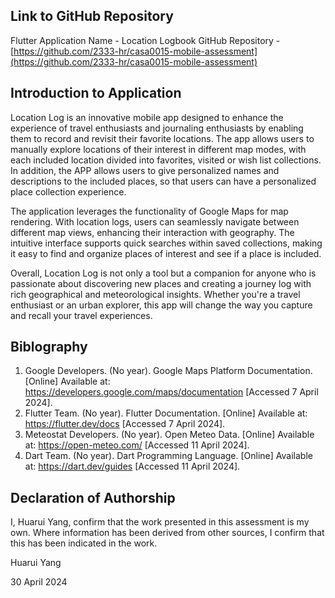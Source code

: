 <!---

---
title: "CASA0015: Mobile Systems + Interactions "
author: "Huarui Yang"
date: "30 April 2024"
---

-->

## Link to GitHub Repository

Flutter Application Name - Location Logbook
GitHub Repository - [https://github.com/2333-hr/casa0015-mobile-assessment](https://github.com/2333-hr/casa0015-mobile-assessment)

## Introduction to Application

Location Log is an innovative mobile app designed to enhance the experience of travel enthusiasts and journaling enthusiasts by enabling them to record and revisit their favorite locations. The app allows users to manually explore locations of their interest in different map modes, with each included location divided into favorites, visited or wish list collections. In addition, the APP allows users to give personalized names and descriptions to the included places, so that users can have a personalized place collection experience.

The application leverages the functionality of Google Maps for map rendering. With location logs, users can seamlessly navigate between different map views, enhancing their interaction with geography. The intuitive interface supports quick searches within saved collections, making it easy to find and organize places of interest and see if a place is included.

Overall, Location Log is not only a tool but a companion for anyone who is passionate about discovering new places and creating a journey log with rich geographical and meteorological insights. Whether you're a travel enthusiast or an urban explorer, this app will change the way you capture and recall your travel experiences.

## Biblography

1. Google Developers. (No year). Google Maps Platform Documentation. [Online] Available at: https://developers.google.com/maps/documentation [Accessed 7 April 2024].
2. Flutter Team. (No year). Flutter Documentation. [Online] Available at: https://flutter.dev/docs [Accessed 7 April 2024].
3. Meteostat Developers. (No year). Open Meteo Data. [Online] Available at: https://open-meteo.com/ [Accessed 11 April 2024].
4. Dart Team. (No year). Dart Programming Language. [Online] Available at: https://dart.dev/guides [Accessed 11 April 2024].

## Declaration of Authorship

I, Huarui Yang, confirm that the work presented in this assessment is my own. Where information has been derived from other sources, I confirm that this has been indicated in the work.

Huarui Yang

30 April 2024
